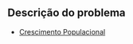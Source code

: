 ## Descrição do problema
   * [Crescimento Populacional](https://www.urionlinejudge.com.br/judge/pt/problems/view/1160)